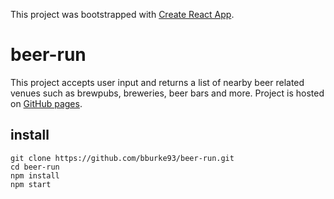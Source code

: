 This project was bootstrapped with [Create React App](https://github.com/facebookincubator/create-react-app).

# beer-run

This project accepts user input and returns a list of nearby beer related venues such as brewpubs, breweries, beer bars and more. Project is hosted on [GitHub pages](https://bburke93.github.io/beer-run/#/).

## install

```
git clone https://github.com/bburke93/beer-run.git
cd beer-run
npm install
npm start
```
